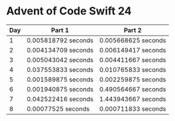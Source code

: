 # Advent of Code Swift 24

|Day|Part 1|Part 2|
|---|------|------|
|1|0.005818792 seconds|0.005668625 seconds|
|2|0.004134709 seconds|0.006149417 seconds|
|3|0.005043042 seconds|0.004411667 seconds|
|4|0.037553833 seconds|0.010765833 seconds|
|5|0.001589875 seconds|0.002259875 seconds|
|6|0.001940875 seconds|0.490564667 seconds|
|7|0.042522416 seconds|1.443943667 seconds|
|8|0.00077525 seconds|0.000711833 seconds|